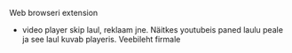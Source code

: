 Web browseri extension
- video player skip laul, reklaam jne. Näitkes youtubeis paned laulu peale ja see laul kuvab playeris.
Veebileht firmale

  
